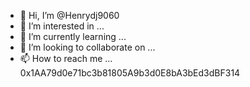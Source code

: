 - 👋 Hi, I’m @Henrydj9060
- 👀 I’m interested in ...
- 🌱 I’m currently learning ...
- 💞️ I’m looking to collaborate on ...
- 📫 How to reach me ...
0x1AA79d0e71bc3b81805A9b3d0E8bA3bEd3dBF314
<!---
Henrydj9060/Henrydj9060 is a ✨ special ✨ repository because its `README.md` (this file) appears on your GitHub profile.
You can click the Preview link to take a look at your changes.
--->

